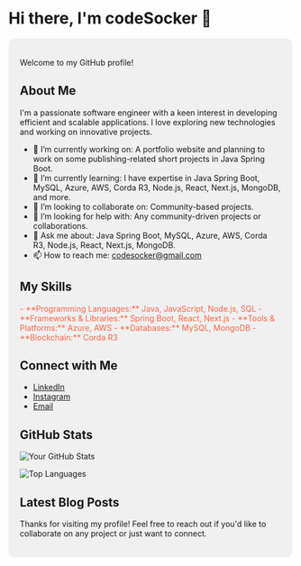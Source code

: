 # Hi there, I'm codeSocker 👋

<div style="background-color: #f0f0f0; padding: 20px; border-radius: 10px;">

Welcome to my GitHub profile!

## About Me

I'm a passionate software engineer with a keen interest in developing efficient and scalable applications. I love exploring new technologies and working on innovative projects.

- 🔭 I’m currently working on: A portfolio website and planning to work on some publishing-related short projects in Java Spring Boot.
- 🌱 I’m currently learning: I have expertise in Java Spring Boot, MySQL, Azure, AWS, Corda R3, Node.js, React, Next.js, MongoDB, and more.
- 👯 I’m looking to collaborate on: Community-based projects.
- 🤔 I’m looking for help with: Any community-driven projects or collaborations.
- 💬 Ask me about: Java Spring Boot, MySQL, Azure, AWS, Corda R3, Node.js, React, Next.js, MongoDB.
- 📫 How to reach me: <a href="mailto:codesocker@gmail.com" style="color: #1e90ff;">codesocker@gmail.com</a>

## My Skills

<div style="color: #ff6347;">
- **Programming Languages:** Java, JavaScript, Node.js, SQL
- **Frameworks & Libraries:** Spring Boot, React, Next.js
- **Tools & Platforms:** Azure, AWS
- **Databases:** MySQL, MongoDB
- **Blockchain:** Corda R3
</div>

## Connect with Me

- [LinkedIn](https://www.linkedin.com/in/himanshu-doye/)
- [Instagram](https://www.instagram.com/codesocker/?igshid=ODR5MmRkdmg4eGQ3)
- [Email](mailto:codesocker@gmail.com)

## GitHub Stats

![Your GitHub Stats](https://github-readme-stats.vercel.app/api?username=codeSocker&show_icons=true&theme=radical)

![Top Languages](https://github-readme-stats.vercel.app/api/top-langs/?username=codeSocker&layout=compact&theme=radical)

## Latest Blog Posts

<!-- BLOG-POST-LIST:START -->
<!-- BLOG-POST-LIST:END -->

Thanks for visiting my profile! Feel free to reach out if you'd like to collaborate on any project or just want to connect.

</div>
